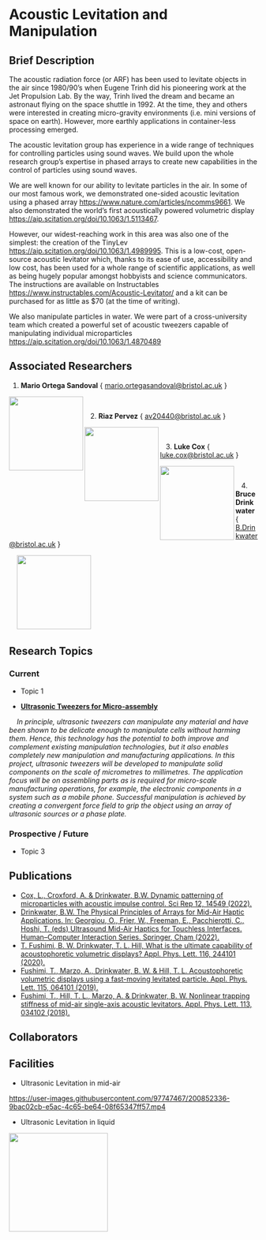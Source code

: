 # Acoustic Levitation and Manipulation



## Brief Description
The acoustic radiation force (or ARF) has been used to levitate objects in the air since 1980/90’s when Eugene Trinh did his pioneering work at the Jet Propulsion Lab. By the way, Trinh lived the dream and became an astronaut flying on the space shuttle in 1992. At the time, they and others were interested in creating micro-gravity environments (i.e. mini versions of space on earth). However, more earthly applications in container-less processing emerged.

The acoustic levitation group has experience in a wide range of techniques for controlling particles using sound waves. We build upon the whole research group’s expertise in phased arrays to create new capabilities in the control of particles using sound waves.

We are well known for our ability to levitate particles in the air. In some of our most famous work, we demonstrated one-sided acoustic levitation using a phased array https://www.nature.com/articles/ncomms9661. We also demonstrated the world’s first acoustically powered volumetric display https://aip.scitation.org/doi/10.1063/1.5113467.

However, our widest-reaching work in this area was also one of the simplest: the creation of the TinyLev https://aip.scitation.org/doi/10.1063/1.4989995. This is a low-cost, open-source acoustic levitator which, thanks to its ease of use, accessibility and low cost, has been used for a whole range of scientific applications, as well as being hugely popular amongst hobbyists and science communicators. The instructions are available on Instructables https://www.instructables.com/Acoustic-Levitator/  and a kit can be purchased for as little as $70 (at the time of writing).

We also manipulate particles in water. We were part of a cross-university team which created a powerful set of acoustic tweezers capable of manipulating individual microparticles https://aip.scitation.org/doi/10.1063/1.4870489


## Associated Researchers

1. **Mario Ortega Sandoval**  { mario.ortegasandoval@bristol.ac.uk } 

&nbsp;&nbsp;<img align="left" src = "https://user-images.githubusercontent.com/97747467/200842756-227e4e53-bbc9-4448-99f3-1aba2338e409.png" width ="150">   

&nbsp;&nbsp;&nbsp;2. **Riaz Pervez** { av20440@bristol.ac.uk }

&nbsp;&nbsp;&nbsp;&nbsp;<img align="left" src = "https://user-images.githubusercontent.com/97747467/200842686-7895092d-078a-420e-bf5c-beb0e5208914.jpeg" width ="150">

&nbsp;&nbsp;&nbsp;3. **Luke Cox** { luke.cox@bristol.ac.uk }

&nbsp;&nbsp;&nbsp;&nbsp;<img align="left" src = "https://user-images.githubusercontent.com/97747467/200842616-23d7b917-c2e5-4840-832e-9d11333a47ea.jpg" width ="150">

&nbsp;&nbsp;&nbsp;4. **Bruce Drinkwater** { B.Drinkwater@bristol.ac.uk }

&nbsp;&nbsp;&nbsp;&nbsp;<img src = "https://user-images.githubusercontent.com/97747467/200841656-62af1526-aec1-4fdc-8b33-e1c949937ac3.jpg" width ="150">



## Research Topics

### Current
 - Topic 1




 - <ins>**Ultrasonic Tweezers for Micro-assembly**</ins>

&nbsp;&nbsp;&nbsp;&nbsp;*In principle, ultrasonic tweezers can manipulate any material and have been shown to be delicate enough to manipulate cells without harming them. Hence, this technology has the potential to both improve and complement existing manipulation technologies, but it also enables completely new manipulation and manufacturing applications. In this project, ultrasonic tweezers will be developed to manipulate solid components on the scale of micrometres to millimetres.  The application focus will be on assembling parts as is required for micro-scale manufacturing operations, for example, the electronic components in a system such as a mobile phone. Successful manipulation is achieved by creating a convergent force field to grip the object using an array of ultrasonic sources or a phase plate.*

### Prospective / Future
 - Topic 3

## Publications
 - [Cox, L., Croxford, A. & Drinkwater, B.W. Dynamic patterning of microparticles with acoustic impulse control. Sci Rep 12, 14549 (2022).](https://www.nature.com/articles/s41598-022-18554-5)
 - [Drinkwater, B.W. The Physical Principles of Arrays for Mid-Air Haptic Applications. In: Georgiou, O., Frier, W., Freeman, E., Pacchierotti, C., Hoshi, T. (eds) Ultrasound Mid-Air Haptics for Touchless Interfaces. Human–Computer Interaction Series. Springer, Cham (2022).](https://www.betterworldbooks.com/product/detail/9783031040429?shipto=US&curcode=USD)
 - [T. Fushimi, B. W. Drinkwater, T. L. Hill, What is the ultimate capability of acoustophoretic volumetric displays? Appl. Phys. Lett. 116, 244101 (2020).](https://aip.scitation.org/doi/full/10.1063/5.0008351)
 - [Fushimi, T., Marzo, A., Drinkwater, B. W. & Hill, T. L. Acoustophoretic volumetric displays using a fast-moving levitated particle. Appl. Phys. Lett. 115, 064101 (2019).](https://aip.scitation.org/doi/full/10.1063/1.5113467)
 - [Fushimi, T., Hill, T. L., Marzo, A. & Drinkwater, B. W. Nonlinear trapping stiffness of mid-air single-axis acoustic levitators. Appl. Phys. Lett. 113, 034102 (2018).](https://aip.scitation.org/doi/10.1063/1.5034116)
 
## Collaborators


## Facilities 

- Ultrasonic Levitation in mid-air

https://user-images.githubusercontent.com/97747467/200852336-9bac02cb-e5ac-4c65-be64-08f65347ff57.mp4


- Ultrasonic Levitation in liquid

<img src= "https://user-images.githubusercontent.com/97747467/200853105-03439dc3-e5ed-4e4f-b200-38a135de1adb.png" width = "200">



